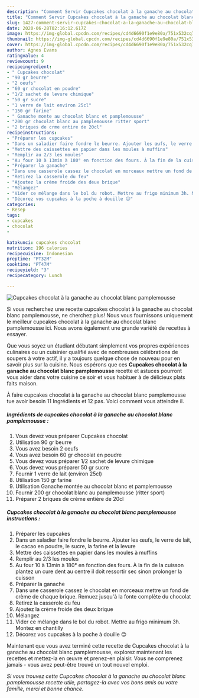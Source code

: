 ```yaml
---
description: "Comment Servir Cupcakes chocolat à la ganache au chocolat blanc pamplemousse"
title: "Comment Servir Cupcakes chocolat à la ganache au chocolat blanc pamplemousse"
slug: 1427-comment-servir-cupcakes-chocolat-a-la-ganache-au-chocolat-blanc-pamplemousse
date: 2020-06-28T02:16:12.617Z
image: https://img-global.cpcdn.com/recipes/cd4d6690f1e9e80a/751x532cq70/cupcakes-chocolat-a-la-ganache-au-chocolat-blanc-pamplemousse-photo-principale-de-la-recette.jpg
thumbnail: https://img-global.cpcdn.com/recipes/cd4d6690f1e9e80a/751x532cq70/cupcakes-chocolat-a-la-ganache-au-chocolat-blanc-pamplemousse-photo-principale-de-la-recette.jpg
cover: https://img-global.cpcdn.com/recipes/cd4d6690f1e9e80a/751x532cq70/cupcakes-chocolat-a-la-ganache-au-chocolat-blanc-pamplemousse-photo-principale-de-la-recette.jpg
author: Agnes Evans
ratingvalue: 4
reviewcount: 9
recipeingredient:
- " Cupcakes chocolat"
- "90 gr beurre"
- "2 oeufs"
- "60 gr chocolat en poudre"
- "1/2 sachet de levure chimique"
- "50 gr sucre"
- "1 verre de lait environ 25cl"
- "150 gr farine"
- " Ganache monte au chocolat blanc et pamplemousse"
- "200 gr chocolat blanc au pamplemousse ritter sport"
- "2 briques de crme entire de 20cl"
recipeinstructions:
- "Préparer les cupcakes"
- "Dans un saladier faire fondre le beurre. Ajouter les œufs, le verre de lait, le cacao en poudre, le sucre, la farine et la levure"
- "Mettre des caissettes en papier dans les moules à muffins"
- "Remplir au 2/3 les moules"
- "Au four 10 à 13min à 180° en fonction des fours. À la fin de la cuisson plantez un cure dent au centre il doit ressortir sec sinon prolonger la cuisson"
- "Préparer la ganache"
- "Dans une casserole cassez le chocolat en morceaux mettre un fond de crème de chaque brique. Remuez jusqu&#39;à la fonte complète du chocolat"
- "Retirez la casserole du feu"
- "Ajoutez la crème froide des deux brique"
- "Mélangez"
- "Vider ce mélange dans le bol du robot. Mettre au frigo minimum 3h. Montez en chantilly"
- "Décorez vos cupcakes à la poche à douille 😊"
categories:
- Resep
tags:
- cupcakes
- chocolat
- 

katakunci: cupcakes chocolat  
nutrition: 196 calories
recipecuisine: Indonesian
preptime: "PT32M"
cooktime: "PT47M"
recipeyield: "3"
recipecategory: Lunch

---
```



![Cupcakes chocolat à la ganache au chocolat blanc pamplemousse](https://img-global.cpcdn.com/recipes/cd4d6690f1e9e80a/751x532cq70/cupcakes-chocolat-a-la-ganache-au-chocolat-blanc-pamplemousse-photo-principale-de-la-recette.jpg)

Si vous recherchez une recette cupcakes chocolat à la ganache au chocolat blanc pamplemousse, ne cherchez plus! Nous vous fournissons uniquement le meilleur cupcakes chocolat à la ganache au chocolat blanc pamplemousse ici. Nous avons également une grande variété de recettes à essayer.

Que vous soyez un étudiant débutant simplement vos propres expériences culinaires ou un cuisinier qualifié avec de nombreuses célébrations de soupers à votre actif, il y a toujours quelque chose de nouveau pour en savoir plus sur la cuisine. Nous espérons que ces <strong> Cupcakes chocolat à la ganache au chocolat blanc pamplemousse </strong> recette et astuces pourront vous aider dans votre cuisine ce soir et vous habituer à de délicieux plats faits maison.

<!--inarticleads1-->

À faire cupcakes chocolat à la ganache au chocolat blanc pamplemousse tue avoir besoin 11 Ingrédients et 12 pas. Voici comment vous atteindre il.

##### Ingrédients de cupcakes chocolat à la ganache au chocolat blanc pamplemousse :

1. Vous devez vous préparer  Cupcakes chocolat
1. Utilisation 90 gr beurre
1. Vous avez besoin 2 oeufs
1. Vous avez besoin 60 gr chocolat en poudre
1. Vous devez vous préparer 1/2 sachet de levure chimique
1. Vous devez vous préparer 50 gr sucre
1. Fournir 1 verre de lait (environ 25cl)
1. Utilisation 150 gr farine
1. Utilisation  Ganache montée au chocolat blanc et pamplemousse
1. Fournir 200 gr chocolat blanc au pamplemousse (ritter sport)
1. Préparer 2 briques de crème entière de 20cl




<!--inarticleads2-->

##### Cupcakes chocolat à la ganache au chocolat blanc pamplemousse instructions :

1. Préparer les cupcakes
1. Dans un saladier faire fondre le beurre. Ajouter les œufs, le verre de lait, le cacao en poudre, le sucre, la farine et la levure
1. Mettre des caissettes en papier dans les moules à muffins
1. Remplir au 2/3 les moules
1. Au four 10 à 13min à 180° en fonction des fours. À la fin de la cuisson plantez un cure dent au centre il doit ressortir sec sinon prolonger la cuisson
1. Préparer la ganache
1. Dans une casserole cassez le chocolat en morceaux mettre un fond de crème de chaque brique. Remuez jusqu&#39;à la fonte complète du chocolat
1. Retirez la casserole du feu
1. Ajoutez la crème froide des deux brique
1. Mélangez
1. Vider ce mélange dans le bol du robot. Mettre au frigo minimum 3h. Montez en chantilly
1. Décorez vos cupcakes à la poche à douille 😊




<!--inarticleads1-->

<p>
Maintenant que vous avez terminé cette recette de Cupcakes chocolat à la ganache au chocolat blanc pamplemousse, explorez maintenant les recettes et mettez-la en œuvre et prenez-en plaisir. Vous ne comprenez jamais - vous avez peut-être trouvé un tout nouvel emploi.
</p>

<p>
<i>Si vous trouvez cette Cupcakes chocolat à la ganache au chocolat blanc pamplemousse recette utile, partagez-la avec vos bons amis ou votre famille, merci et bonne chance.</i>
</p>
